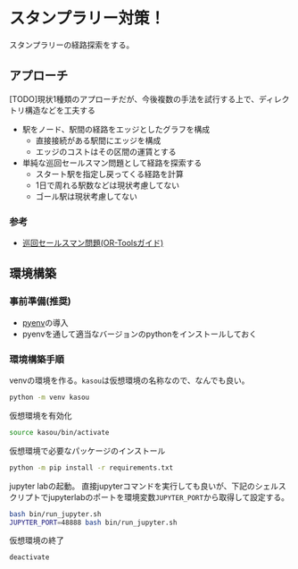 # スタンプラリー対策！

スタンプラリーの経路探索をする。

## アプローチ

[TODO]現状1種類のアプローチだが、今後複数の手法を試行する上で、ディレクトリ構造などを工夫する

- 駅をノード、駅間の経路をエッジとしたグラフを構成
    - 直接接続がある駅間にエッジを構成
    - エッジのコストはその区間の運賃とする
- 単純な巡回セールスマン問題として経路を探索する
    - スタート駅を指定し戻ってくる経路を計算
    - 1日で周れる駅数などは現状考慮してない
    - ゴール駅は現状考慮してない

### 参考

- [巡回セールスマン問題(OR-Toolsガイド)](https://developers.google.com/optimization/routing/tsp?hl=ja)

## 環境構築

### 事前準備(推奨)

- [pyenv](https://github.com/pyenv/pyenv#installation)の導入
- pyenvを通して適当なバージョンのpythonをインストールしておく

### 環境構築手順

venvの環境を作る。`kasou`は仮想環境の名称なので、なんでも良い。

```bash
python -m venv kasou
```

仮想環境を有効化

```bash
source kasou/bin/activate
```

仮想環境で必要なパッケージのインストール

```bash
python -m pip install -r requirements.txt 
```

jupyter labの起動。
直接jupyterコマンドを実行しても良いが、下記のシェルスクリプトでjupyterlabのポートを環境変数`JUPYTER_PORT`から取得して設定する。

```bash
bash bin/run_jupyter.sh
JUPYTER_PORT=48888 bash bin/run_jupyter.sh
```

仮想環境の終了

```bash
deactivate
```

